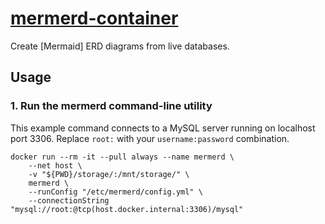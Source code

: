 # [mermerd-container][project]

Create [Mermaid] ERD diagrams from live databases.


## Usage


### 1. Run the mermerd command-line utility

This example command connects to a MySQL server running on localhost port 3306.
Replace `root:` with your `username:password` combination.

```shell
docker run --rm -it --pull always --name mermerd \
    --net host \
    -v "${PWD}/storage/:/mnt/storage/" \
    mermerd \
    --runConfig "/etc/mermerd/config.yml" \
    --connectionString "mysql://root:@tcp(host.docker.internal:3306)/mysql"
```


[project]: https://hub.docker.com/r/nedix/mermerd
